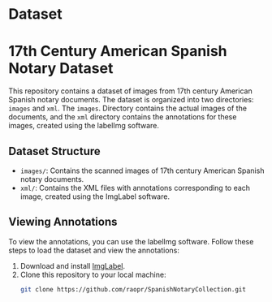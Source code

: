 # Dataset
# 17th Century American Spanish Notary Dataset

This repository contains a dataset of images from 17th century American Spanish notary documents. The dataset is organized into two directories: `images` and `xml`. The `images`.
Directory contains the actual images of the documents, and the `xml` directory contains the annotations for these images, created using the labelImg software.

## Dataset Structure

- `images/`: Contains the scanned images of 17th century American Spanish notary documents.
- `xml/`: Contains the XML files with annotations corresponding to each image, created using the ImgLabel software.

## Viewing Annotations

To view the annotations, you can use the labelImg software. Follow these steps to load the dataset and view the annotations:

1. Download and install [ImgLabel](https://github.com/HumanSignal/labelImg).
2. Clone this repository to your local machine:
   ```bash
   git clone https://github.com/raopr/SpanishNotaryCollection.git
